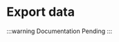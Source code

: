 # Export data

:::warning
Documentation Pending
:::

<!--
## Introduction

## Installation

## Instructions -->
